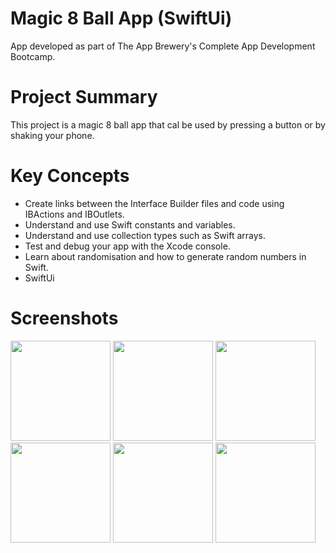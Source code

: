 # Magic 8 Ball App (SwiftUi)
App developed as part of The App Brewery's Complete App Development Bootcamp.

# Project Summary
This project is a magic 8 ball app that cal be used by pressing a button or by shaking your phone. 

# Key Concepts
- Create links between the Interface Builder files and code using IBActions and IBOutlets.
- Understand and use Swift constants and variables.
- Understand and use collection types such as Swift arrays.
- Test and debug your app with the Xcode console.
- Learn about randomisation and how to generate random numbers in Swift.
- SwiftUi

# Screenshots
<p float="left">
  <img src="https://github.com/user-attachments/assets/3babb84f-ce94-4d8c-a55f-74ae4b072b9e" width="160" /> 
  <img src="https://github.com/user-attachments/assets/9cda7e98-a939-4817-b9d3-86d5925487c9" width="160" /> 
  <img src="https://github.com/user-attachments/assets/513763fe-73e9-460a-99b8-459237600031" width="160" /> 
  <img src="https://github.com/user-attachments/assets/718d3834-b19d-44e2-a334-5e811b7b6b17" width="160" /> 
  <img src="https://github.com/user-attachments/assets/841730de-1b4c-4853-86e8-0946694c42d6" width="160" /> 
  <img src="https://github.com/user-attachments/assets/46ce2087-be1d-4fdb-9aa7-e52bbbb91a5d" width="160" /> 
</p>
